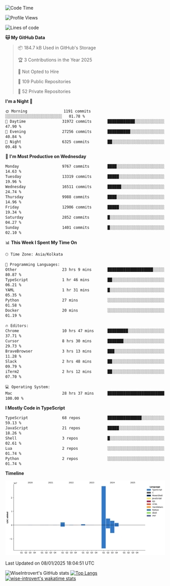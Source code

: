 <!--START_SECTION:waka-->
![Code Time](http://img.shields.io/badge/Code%20Time-2%2C093%20hrs%2049%20mins-blue)

![Profile Views](http://img.shields.io/badge/Profile%20Views-0-blue)

![Lines of code](https://img.shields.io/badge/From%20Hello%20World%20I%27ve%20Written-40.7%20million%20lines%20of%20code-blue)

**🐱 My GitHub Data** 

> 📦 184.7 kB Used in GitHub's Storage 
 > 
> 🏆 3 Contributions in the Year 2025
 > 
> 🚫 Not Opted to Hire
 > 
> 📜 109 Public Repositories 
 > 
> 🔑 52 Private Repositories 
 > 
**I'm a Night 🦉** 

```text
🌞 Morning                1191 commits        ░░░░░░░░░░░░░░░░░░░░░░░░░   01.78 % 
🌆 Daytime                31972 commits       ████████████░░░░░░░░░░░░░   47.90 % 
🌃 Evening                27256 commits       ██████████░░░░░░░░░░░░░░░   40.84 % 
🌙 Night                  6325 commits        ██░░░░░░░░░░░░░░░░░░░░░░░   09.48 % 
```
📅 **I'm Most Productive on Wednesday** 

```text
Monday                   9767 commits        ████░░░░░░░░░░░░░░░░░░░░░   14.63 % 
Tuesday                  13319 commits       █████░░░░░░░░░░░░░░░░░░░░   19.96 % 
Wednesday                16511 commits       ██████░░░░░░░░░░░░░░░░░░░   24.74 % 
Thursday                 9988 commits        ████░░░░░░░░░░░░░░░░░░░░░   14.96 % 
Friday                   12906 commits       █████░░░░░░░░░░░░░░░░░░░░   19.34 % 
Saturday                 2852 commits        █░░░░░░░░░░░░░░░░░░░░░░░░   04.27 % 
Sunday                   1401 commits        █░░░░░░░░░░░░░░░░░░░░░░░░   02.10 % 
```


📊 **This Week I Spent My Time On** 

```text
🕑︎ Time Zone: Asia/Kolkata

💬 Programming Languages: 
Other                    23 hrs 9 mins       ████████████████████░░░░░   80.87 % 
TypeScript               1 hr 46 mins        ██░░░░░░░░░░░░░░░░░░░░░░░   06.21 % 
YAML                     1 hr 31 mins        █░░░░░░░░░░░░░░░░░░░░░░░░   05.35 % 
Python                   27 mins             ░░░░░░░░░░░░░░░░░░░░░░░░░   01.58 % 
Docker                   20 mins             ░░░░░░░░░░░░░░░░░░░░░░░░░   01.19 % 

🔥 Editors: 
Chrome                   10 hrs 47 mins      █████████░░░░░░░░░░░░░░░░   37.71 % 
Cursor                   8 hrs 30 mins       ███████░░░░░░░░░░░░░░░░░░   29.73 % 
BraveBrowser             3 hrs 13 mins       ███░░░░░░░░░░░░░░░░░░░░░░   11.28 % 
Slack                    2 hrs 48 mins       ██░░░░░░░░░░░░░░░░░░░░░░░   09.79 % 
iTerm2                   2 hrs 12 mins       ██░░░░░░░░░░░░░░░░░░░░░░░   07.70 % 

💻 Operating System: 
Mac                      28 hrs 37 mins      █████████████████████████   100.00 % 
```

**I Mostly Code in TypeScript** 

```text
TypeScript               68 repos            ███████████████░░░░░░░░░░   59.13 % 
JavaScript               21 repos            █████░░░░░░░░░░░░░░░░░░░░   18.26 % 
Shell                    3 repos             █░░░░░░░░░░░░░░░░░░░░░░░░   02.61 % 
Lua                      2 repos             ░░░░░░░░░░░░░░░░░░░░░░░░░   01.74 % 
Python                   2 repos             ░░░░░░░░░░░░░░░░░░░░░░░░░   01.74 % 
```



**Timeline**

![Lines of Code chart](https://raw.githubusercontent.com/wise-introvert/wise-introvert/master/assets/bar_graph.png)


 Last Updated on 08/01/2025 18:04:51 UTC
<!--END_SECTION:waka-->

![WiseIntrovert's GitHub stats](https://github-readme-stats.vercel.app/api?username=wise-introvert&count_private=true&show_icons=true)
[![Top Langs](https://github-readme-stats.vercel.app/api/top-langs/?username=wise-introvert&langs_count=10)](https://github.com/anuraghazra/github-readme-stats)
[![wise-introvert's wakatime stats](https://github-readme-stats.vercel.app/api/wakatime?username=wiseintrovert)](https://github.com/anuraghazra/github-readme-stats)
